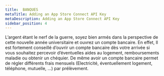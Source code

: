 ```yaml
---
title:  BANQUES
metaTitle: Adding an App Store Connect API Key
metaDescription: Adding an App Store Connect API Key
sidebar_position: 4
---
```



L’argent étant le nerf de la guerre, soyez bien armés dans la perspective de cette nouvelle année universitaire et ouvrez un compte bancaire. En effet, Il est fortement conseillé d’ouvrir un compte bancaire dès votre arrivée si vous souhaitez percevoir d’éventuelles aides au logement, remboursements maladie ou obtenir un chéquier. De même avoir un compte bancaire permet de régler différents frais mensuels (Electricité, éventuellement logement, téléphone, mutuelle, …) par prélèvement.